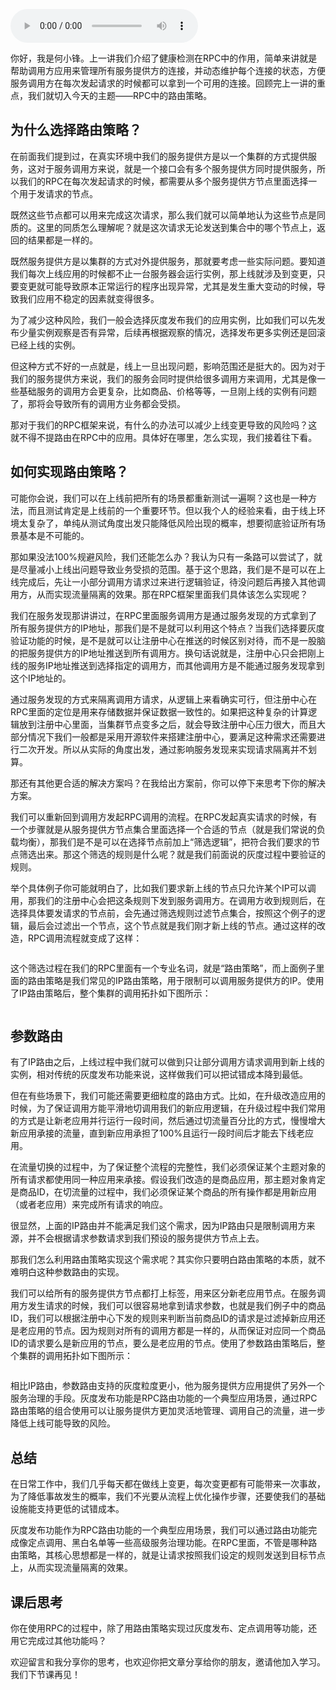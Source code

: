 <audio title="10 _ 路由策略：怎么让请求按照设定的规则发到不同的节点上？" src="https://static001.geekbang.org/resource/audio/79/b7/79d4a8238e1a46a8aedd67c5027961b7.mp3" controls="controls"></audio> 
<p>你好，我是何小锋。上一讲我们介绍了健康检测在RPC中的作用，简单来讲就是帮助调用方应用来管理所有服务提供方的连接，并动态维护每个连接的状态，方便服务调用方在每次发起请求的时候都可以拿到一个可用的连接。回顾完上一讲的重点，我们就切入今天的主题——RPC中的路由策略。</p><h2>为什么选择路由策略？</h2><p>在前面我们提到过，在真实环境中我们的服务提供方是以一个集群的方式提供服务，这对于服务调用方来说，就是一个接口会有多个服务提供方同时提供服务，所以我们的RPC在每次发起请求的时候，都需要从多个服务提供方节点里面选择一个用于发请求的节点。</p><p>既然这些节点都可以用来完成这次请求，那么我们就可以简单地认为这些节点是同质的。这里的同质怎么理解呢？就是这次请求无论发送到集合中的哪个节点上，返回的结果都是一样的。</p><p>既然服务提供方是以集群的方式对外提供服务，那就要考虑一些实际问题。要知道我们每次上线应用的时候都不止一台服务器会运行实例，那上线就涉及到变更，只要变更就可能导致原本正常运行的程序出现异常，尤其是发生重大变动的时候，导致我们应用不稳定的因素就变得很多。</p><p>为了减少这种风险，我们一般会选择灰度发布我们的应用实例，比如我们可以先发布少量实例观察是否有异常，后续再根据观察的情况，选择发布更多实例还是回滚已经上线的实例。</p><!-- [[[read_end]]] --><p>但这种方式不好的一点就是，线上一旦出现问题，影响范围还是挺大的。因为对于我们的服务提供方来说，我们的服务会同时提供给很多调用方来调用，尤其是像一些基础服务的调用方会更复杂，比如商品、价格等等，一旦刚上线的实例有问题了，那将会导致所有的调用方业务都会受损。</p><p>那对于我们的RPC框架来说，有什么的办法可以减少上线变更导致的风险吗？这就不得不提路由在RPC中的应用。具体好在哪里，怎么实现，我们接着往下看。</p><h2>如何实现路由策略？</h2><p>可能你会说，我们可以在上线前把所有的场景都重新测试一遍啊？这也是一种方法，而且测试肯定是上线前的一个重要环节。但以我个人的经验来看，由于线上环境太复杂了，单纯从测试角度出发只能降低风险出现的概率，想要彻底验证所有场景基本是不可能的。</p><p>那如果没法100%规避风险，我们还能怎么办？我认为只有一条路可以尝试了，就是尽量减小上线出问题导致业务受损的范围。基于这个思路，我们是不是可以在上线完成后，先让一小部分调用方请求过来进行逻辑验证，待没问题后再接入其他调用方，从而实现流量隔离的效果。那在RPC框架里面我们具体该怎么实现呢？</p><p>我们在服务发现那讲讲过，在RPC里面服务调用方是通过服务发现的方式拿到了所有服务提供方的IP地址，那我们是不是就可以利用这个特点？当我们选择要灰度验证功能的时候，是不是就可以让注册中心在推送的时候区别对待，而不是一股脑的把服务提供方的IP地址推送到所有调用方。换句话说就是，注册中心只会把刚上线的服务IP地址推送到选择指定的调用方，而其他调用方是不能通过服务发现拿到这个IP地址的。</p><p>通过服务发现的方式来隔离调用方请求，从逻辑上来看确实可行，但注册中心在RPC里面的定位是用来存储数据并保证数据一致性的。如果把这种复杂的计算逻辑放到注册中心里面，当集群节点变多之后，就会导致注册中心压力很大，而且大部分情况下我们一般都是采用开源软件来搭建注册中心，要满足这种需求还需要进行二次开发。所以从实际的角度出发，通过影响服务发现来实现请求隔离并不划算。</p><p>那还有其他更合适的解决方案吗？在我给出方案前，你可以停下来思考下你的解决方案。</p><p>我们可以重新回到调用方发起RPC调用的流程。在RPC发起真实请求的时候，有一个步骤就是从服务提供方节点集合里面选择一个合适的节点（就是我们常说的负载均衡），那我们是不是可以在选择节点前加上“筛选逻辑”，把符合我们要求的节点筛选出来。那这个筛选的规则是什么呢？就是我们前面说的灰度过程中要验证的规则。</p><p>举个具体例子你可能就明白了，比如我们要求新上线的节点只允许某个IP可以调用，那我们的注册中心会把这条规则下发到服务调用方。在调用方收到规则后，在选择具体要发请求的节点前，会先通过筛选规则过滤节点集合，按照这个例子的逻辑，最后会过滤出一个节点，这个节点就是我们刚才新上线的节点。通过这样的改造，RPC调用流程就变成了这样：</p><p><img src="https://static001.geekbang.org/resource/image/b7/68/b78964a2db3adc8080364e9cfc79ca68.jpg" alt="" title="调用流程"></p><p>这个筛选过程在我们的RPC里面有一个专业名词，就是“路由策略”，而上面例子里面的路由策略是我们常见的IP路由策略，用于限制可以调用服务提供方的IP。使用了IP路由策略后，整个集群的调用拓扑如下图所示：</p><p><img src="https://static001.geekbang.org/resource/image/23/f7/23f24c545d33ec4d6d72fc10e94a0ff7.jpg" alt="" title="IP路由调用拓扑"></p><h2>参数路由</h2><p>有了IP路由之后，上线过程中我们就可以做到只让部分调用方请求调用到新上线的实例，相对传统的灰度发布功能来说，这样做我们可以把试错成本降到最低。</p><p>但在有些场景下，我们可能还需要更细粒度的路由方式。比如，在升级改造应用的时候，为了保证调用方能平滑地切调用我们的新应用逻辑，在升级过程中我们常用的方式是让新老应用并行运行一段时间，然后通过切流量百分比的方式，慢慢增大新应用承接的流量，直到新应用承担了100%且运行一段时间后才能去下线老应用。</p><p>在流量切换的过程中，为了保证整个流程的完整性，我们必须保证某个主题对象的所有请求都使用同一种应用来承接。假设我们改造的是商品应用，那主题对象肯定是商品ID，在切流量的过程中，我们必须保证某个商品的所有操作都是用新应用（或者老应用）来完成所有请求的响应。</p><p>很显然，上面的IP路由并不能满足我们这个需求，因为IP路由只是限制调用方来源，并不会根据请求参数请求到我们预设的服务提供方节点上去。</p><p>那我们怎么利用路由策略实现这个需求呢？其实你只要明白路由策略的本质，就不难明白这种参数路由的实现。</p><p>我们可以给所有的服务提供方节点都打上标签，用来区分新老应用节点。在服务调用方发生请求的时候，我们可以很容易地拿到请求参数，也就是我们例子中的商品ID，我们可以根据注册中心下发的规则来判断当前商品ID的请求是过滤掉新应用还是老应用的节点。因为规则对所有的调用方都是一样的，从而保证对应同一个商品ID的请求要么是新应用的节点，要么是老应用的节点。使用了参数路由策略后，整个集群的调用拓扑如下图所示：</p><p><img src="https://static001.geekbang.org/resource/image/78/39/7868289c87ca9de144fe32fac98f8339.jpg" alt="" title="参数路由调用拓扑"></p><p>相比IP路由，参数路由支持的灰度粒度更小，他为服务提供方应用提供了另外一个服务治理的手段。灰度发布功能是RPC路由功能的一个典型应用场景，通过RPC路由策略的组合使用可以让服务提供方更加灵活地管理、调用自己的流量，进一步降低上线可能导致的风险。</p><h2>总结</h2><p>在日常工作中，我们几乎每天都在做线上变更，每次变更都有可能带来一次事故，为了降低事故发生的概率，我们不光要从流程上优化操作步骤，还要使我们的基础设施能支持更低的试错成本。</p><p>灰度发布功能作为RPC路由功能的一个典型应用场景，我们可以通过路由功能完成像定点调用、黑白名单等一些高级服务治理功能。在RPC里面，不管是哪种路由策略，其核心思想都是一样的，就是让请求按照我们设定的规则发送到目标节点上，从而实现流量隔离的效果。</p><h2>课后思考</h2><p>你在使用RPC的过程中，除了用路由策略实现过灰度发布、定点调用等功能，还用它完成过其他功能吗？</p><p>欢迎留言和我分享你的思考，也欢迎你把文章分享给你的朋友，邀请他加入学习。我们下节课再见！</p>